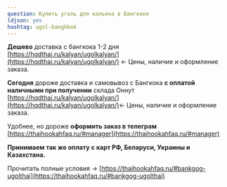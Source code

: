 ```yaml
---
question: Купить уголь для кальяна в Бангкоке
ldjson: yes
hashtag: ugol-banghkok
---
```


**Дешево** доставка с бангкока 1-2 дня [https://hqdthai.ru/kalyan/ugolkalyan/](https://hqdthai.ru/kalyan/ugolkalyan/) <- Цены, наличие и оформление заказа.

**Сегодня** дороже доставка и самовывоз с Бангкока **с оплатой наличными при получении** склада Оннут [https://hqdthai.ru/kalyan/ugolkalyan/](https://hqdthai.ru/kalyan/ugolkalyan/)<- Цены, наличие и оформление заказа.

Удобнее, но дороже **оформить заказ в телеграм** [https://thaihookahfaq.ru/#manager](https://thaihookahfaq.ru/#manager)

**Принимаем так же оплату с карт РФ, Беларуси, Украины и Казахстана.**

Прочитать полные условия -> [https://thaihookahfaq.ru/#bankgog-ugolthai](https://thaihookahfaq.ru/#bankgog-ugolthai)
